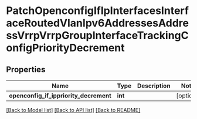 # PatchOpenconfigIfIpInterfacesInterfaceRoutedVlanIpv6AddressesAddressVrrpVrrpGroupInterfaceTrackingConfigPriorityDecrement

## Properties
Name | Type | Description | Notes
------------ | ------------- | ------------- | -------------
**openconfig_if_ippriority_decrement** | **int** |  | [optional] 

[[Back to Model list]](../README.md#documentation-for-models) [[Back to API list]](../README.md#documentation-for-api-endpoints) [[Back to README]](../README.md)


